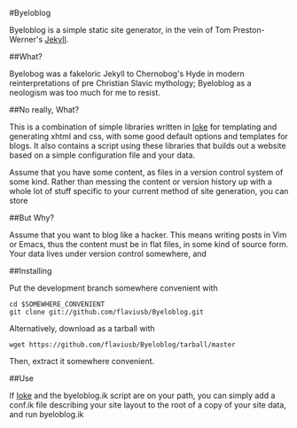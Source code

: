 #Byeloblog

Byeloblog is a simple static site generator, in the vein of Tom Preston-Werner's [Jekyll](https://github.com/mojombo/jekyll).

##What?

Byelobog was a fakeloric Jekyll to Chernobog's Hyde in modern reinterpretations of pre Christian Slavic mythology; Byeloblog as a neologism was too much for me to resist.

##No really, What?

This is a combination of simple libraries written in [Ioke](http://ioke.org) for templating and generating xhtml and css, with some good default options and templates for blogs. It also contains a script using these libraries that builds out a website based on a simple configuration file and your data.

Assume that you have some content, as files in a version control system of some kind. Rather than messing the content or version history up with a whole lot of stuff specific to your current method of site generation, you can store 

##But Why?

Assume that you want to blog like a hacker. This means writing posts in Vim or Emacs, thus the content must be in flat files, in some kind of source form.  Your data lives under version control somewhere, and

##Installing

Put the development branch somewhere convenient with

    cd $SOMEWHERE_CONVENIENT
    git clone git://github.com/flaviusb/Byeloblog.git

Alternatively, download as a tarball with

    wget https://github.com/flaviusb/Byeloblog/tarball/master

Then, extract it somewhere convenient.

##Use

If [Ioke](http://ioke.org) and the byeloblog.ik script are on your path, you can simply add a conf.ik file describing your site layout to the root of a copy of your site data, and run
    byeloblog.ik


